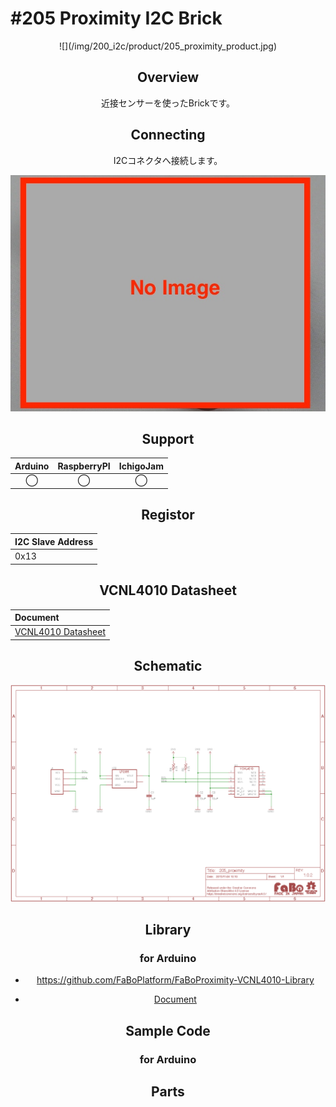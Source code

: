 # #205 Proximity I2C Brick

<center>![](/img/200_i2c/product/205_proximity_product.jpg)
<!--COLORME-->

## Overview
近接センサーを使ったBrickです。

## Connecting
I2Cコネクタへ接続します。

![](/img/200_i2c/connect/205_proximity_connect.jpg)

## Support
|Arduino|RaspberryPI|IchigoJam|
|:--:|:--:|:--:|
|◯|◯|◯|

## Registor
| I2C Slave Address |
|:-- |
| 0x13 |

## VCNL4010 Datasheet
| Document |
|:--|
| [VCNL4010 Datasheet](https://www.adafruit.com/images/product-files/466/vcnl4010.pdf) |


## Schematic
![](/img/200_i2c/schematic/205_proximity_schematic.png)

## Library
### for Arduino
- https://github.com/FaBoPlatform/FaBoProximity-VCNL4010-Library

- [Document](
http://fabo.io/doxygen/FaBoProximity-VCNL4010-Library/)

## Sample Code
### for Arduino

## Parts
